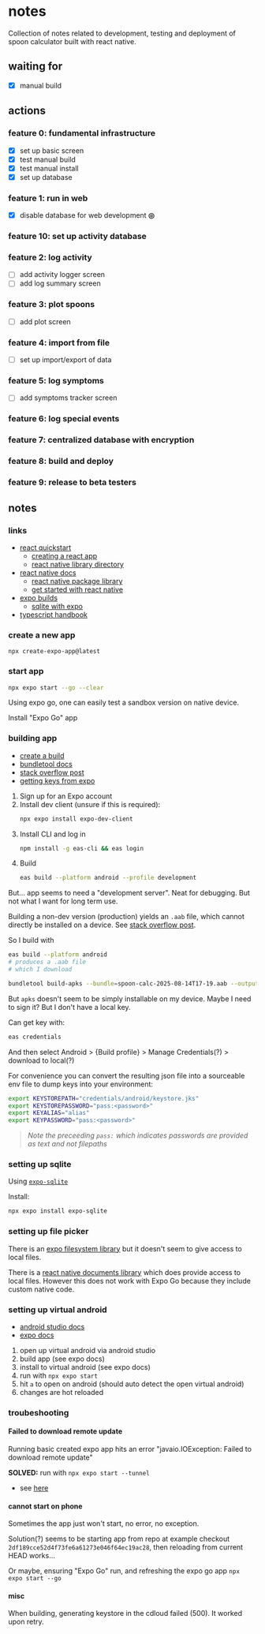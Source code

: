 # notes

Collection of notes related to development, testing and deployment of spoon calculator built with
react native.

## waiting for

- [x] manual build

## actions

### feature 0: fundamental infrastructure

- [x] set up basic screen
- [x] test manual build
- [x] test manual install
- [x] set up database

### feature 1: run in web

- [x] disable database for web development **◎**

### feature 10: set up activity database

### feature 2: log activity

- [ ] add activity logger screen
- [ ] add log summary screen

### feature 3: plot spoons

- [ ] add plot screen

### feature 4: import from file

- [ ] set up import/export of data

### feature 5: log symptoms

- [ ] add symptoms tracker screen

### feature 6: log special events

### feature 7: centralized database with encryption

### feature 8: build and deploy

### feature 9: release to beta testers

## notes

### links

- [react quickstart](https://react.dev/learn)
    - [creating a react app](https://react.dev/learn/creating-a-react-app)
    - [react native library directory](https://reactnative.directory/)
- [react native docs](https://reactnative.dev/docs/getting-started)
    - [react native package library](https://reactnative.directory/)
    - [get started with react native](https://reactnative.dev/docs/environment-setup)
- [expo builds](https://expo.dev/accounts/tcrundall/projects/spoon-calculator/builds)
    - [sqlite with expo](https://docs.expo.dev/versions/latest/sdk/sqlite/)
- [typescript handbook](https://www.typescriptlang.org/docs/handbook/2/everyday-types.html)

### create a new app

`npx create-expo-app@latest`

### start app

```bash
npx expo start --go --clear
```

Using expo go, one can easily test a sandbox version on native device.

Install "Expo Go" app

### building app

- [create a build](https://docs.expo.dev/develop/development-builds/create-a-build/)
- [bundletool docs](https://developer.android.com/tools/bundletool#generate-sdk-archive-from-sdk-bundle)
- [stack overflow post](https://stackoverflow.com/questions/50419286/install-android-app-bundle-on-device)
- [getting keys from expo](https://docs.expo.dev/app-signing/app-credentials/)

1. Sign up for an Expo account
2. Install dev client (unsure if this is required):
    ```bash
    npx expo install expo-dev-client
    ```
3. Install CLI and log in
    ```bash
    npm install -g eas-cli && eas login
    ```
4. Build
    ```bash
    eas build --platform android --profile development
    ```

But... app seems to need a "development server". Neat for debugging. But not what I want for long
term use.

Building a non-dev version (production) yields an `.aab` file, which cannot directly be installed on
a device. See [stack overflow post](https://stackoverflow.com/questions/50419286/install-android-app-bundle-on-device).

So I build with
```bash
eas build --platform android
# produces a .aab file
# which I download

bundletool build-apks --bundle=spoon-calc-2025-08-14T17-19.aab --output=spoon-calc-2025-08-14T17-19.apks
```

But `apks` doesn't seem to be simply installable on my device.
Maybe I need to sign it?
But I don't have a local key.

Can get key with:
```bash
eas credentials
```
And then select Android > {Build profile} > Manage Credentials(?) > download to local(?)

For convenience you can convert the resulting json file into a sourceable env file to dump keys into
your environment:
```bash
export KEYSTOREPATH="credentials/android/keystore.jks"
export KEYSTOREPASSWORD="pass:<password>"
export KEYALIAS="alias"
export KEYPASSWORD="pass:<password>"
```

> *Note the preceeding `pass:` which indicates passwords are provided as text and not filepaths*

### setting up sqlite

Using [`expo-sqlite`](https://docs.expo.dev/versions/latest/sdk/sqlite/)

Install:
```bash
npx expo install expo-sqlite
```

### setting up file picker

There is an [expo filesystem library](https://docs.expo.dev/versions/latest/sdk/filesystem/) but it
doesn't seem to give access to local files.

There is a [react native documents library](https://react-native-documents.github.io/docs/install)
which does provide access to local files.
However this does not work with Expo Go because they include custom native code.

### setting up virtual android

- [android studio docs](https://developer.android.com/studio/run/emulator#avd)
- [expo docs](https://docs.expo.dev/get-started/set-up-your-environment/?platform=android&device=simulated)

1. open up virtual android via android studio
2. build app (see expo docs)
3. install to virtual android (see expo docs)
4. run with `npx expo start`
5. hit `a` to open on android (should auto detect the open virtual android)
6. changes are hot reloaded

### troubeshooting

#### Failed to download remote update

Running basic created expo app hits an error "javaio.IOException: Failed to download remote update"

**SOLVED:** run with `npx expo start --tunnel`
- see [here](https://docs.expo.dev/get-started/start-developing/)

#### cannot start on phone

Sometimes the app just won't start, no error, no exception.

Solution(?) seems to be starting app from repo at example checkout
`2df189cce52d4f73fe6a61273e046f64ec19ac28`, then reloading from current HEAD works...

Or maybe, ensuring "Expo Go" run, and refreshing the expo go app
`npx expo start --go`

#### misc

When building, generating keystore in the cdloud failed (500). It worked upon retry.
